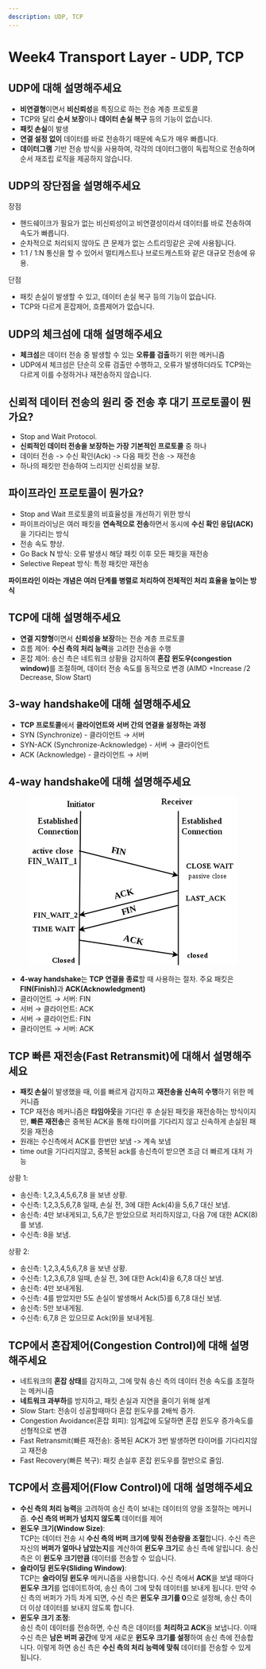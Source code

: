 ```yaml
---
description: UDP, TCP
---
```


# Week4 Transport Layer - UDP, TCP

## UDP에 대해 설명해주세요

* **비연결형**이면서 **비신뢰성**을 특징으로 하는 전송 계층 프로토콜
* TCP와 달리 **순서 보장**이나 **데이터 손실 복구** 등의 기능이 없습니다.
* **패킷 손실**이 발생
* **연결 설정 없이** 데이터를 바로 전송하기 때문에 속도가 매우 빠릅니다.
* **데이터그램** 기반 전송 방식을 사용하여, 각각의 데이터그램이 독립적으로 전송하며 순서 재조립 로직을 제공하지 않습니다.



## UDP의 장단점을 설명해주세요

장점

* 핸드쉐이크가 필요가 없는 비신뢰성이고 비연결성이라서 데이터를 바로 전송하여 속도가 빠릅니다.
* 순차적으로 처리되지 않아도 큰 문제가 없는 스트리밍같은 곳에 사용됩니다.
* 1:1 / 1:N 통신을 할 수 있어서 멀티캐스트나 브로드캐스트와 같은 대규모 전송에 유용.

단점

* 패킷 손실이 발생할 수 있고, 데이터 손실 복구 등의 기능이 없습니다.
* TCP와 다르게 혼잡제어, 흐름제어가 없습니다.



## UDP의 체크섬에 대해 설명해주세요

* **체크섬**은 데이터 전송 중 발생할 수 있는 **오류를 검출**하기 위한 메커니즘
* UDP에셔 체크섬은 단순히 오류 검출만 수행하고, 오류가 발생하더라도 TCP와는 다르게 이를 수정하거나 재전송하지 않습니다.



## 신뢰적 데이터 전송의 원리 중 전송 후 대기 프로토콜이 뭔가요?

* Stop and Wait Protocol.
* **신뢰적인 데이터 전송을 보장하는 가장 기본적인 프로토콜** 중 하나
* 데이터 전송 -> 수신 확인(Ack) -> 다음 패킷 전송 -> 재전송
* 하나의 패킷만 전송하여 느리지만 신뢰성을 보장.



## 파이프라인 프로토콜이 뭔가요?

* Stop and Wait 프로토콜의 비효율성을 개선하기 위한 방식
* 파이프라이닝은 여러 패킷을 **연속적으로 전송**하면서 동시에 **수신 확인 응답(ACK)**&#xC744; 기다리는 방식
* 전송 속도 향상.
* Go Back N 방식: 오류 발생시 해당 패킷 이후 모든 패킷을 재전송
* Selective Repeat 방식: 특정 패킷만 재전송

&#x20;**파이프라인 이라는 개념은 여러 단계를 병렬로 처리하여 전체적인 처리 효율을 높이는 방식**



## TCP에 대해 설명해주세요

* **연결 지향형**이면서 **신뢰성을 보장**하는 전송 계층 프로토콜
* 흐름 제어: **수신 측의 처리 능력**을 고려한 전송을 수행
* 혼잡 제어: 송신 측은 네트워크 상황을 감지하여 **혼잡 윈도우(congestion window)**&#xB97C; 조절하며, 데이터 전송 속도를 동적으로 변경 (AIMD +Increase /2 Decrease, Slow Start)



## 3-way handshake에 대해 설명해주세요

* **TCP 프로토콜**에서 **클라이언트와 서버 간의 연결을 설정하는 과정**
* SYN (Synchronize) - 클라이언트 → 서버
* SYN-ACK (Synchronize-Acknowledge) - 서버 → 클라이언트
* ACK (Acknowledge) - 클라이언트 → 서버



## 4-way handshake에 대해 설명해주세요

<figure><img src="../../.gitbook/assets/image (5) (1) (1) (1) (1) (1).png" alt=""><figcaption></figcaption></figure>

* **4-way handshake**는 **TCP 연결을 종료**할 때 사용하는 절차. 주요 패킷은 **FIN(Finish)**&#xACFC; **ACK(Acknowledgment)**
* 클라이언트 → 서버: FIN
* 서버 → 클라이언트: ACK
* 서버 → 클라이언트: FIN
* 클라이언트 → 서버: ACK



## TCP 빠른 재전송(Fast Retransmit)에 대해서 설명해주세요

* **패킷 손실**이 발생했을 때, 이를 빠르게 감지하고 **재전송을 신속히 수행**하기 위한 메커니즘
* TCP 재전송 메커니즘은 **타임아웃**을 기다린 후 손실된 패킷을 재전송하는 방식이지만, **빠른 재전송**은 중복된 ACK을 통해 타이머를 기다리지 않고 신속하게 손실된 패킷을 재전송
* 원래는 수신측에서 ACK를 한번만 보냄 -> 계속 보냄
* time out을 기다리지않고, 중복된 ack를 송신측이 받으면 조금 더 빠르게 대처 가능

상황 1:&#x20;

* 송신측: 1,2,3,4,5,6,7,8 을 보낸 상황.
* 수신측: 1,2,3,5,6,7,8 일때, 손실 전, 3에  대한 Ack(4)을 5,6,7 대신 보냄.
* 송신측: 4만 보내게되고, 5,6,7은 받았으므로 처리하지않고, 다음 7에 대한 ACK(8)를 보냄.
* 수신측: 8을 보냄.

상황 2:

* 송신측: 1,2,3,4,5,6,7,8 을 보낸 상황.
* 수신측: 1,2,3,6,7,8 일때, 손실 전, 3에  대한 Ack(4)을 6,7,8 대신 보냄.
* 송신측: 4만 보내게됨.
* 수신측: 4를 받았지만 5도 손실이 발생해서 Ack(5)를 6,7,8 대신 보냄.
* 송신측: 5만 보내게됨.
* 수신측: 6,7,8 은 있으므로 Ack(9)을 보내게됨.



## TCP에서 혼잡제어(Congestion Control)에 대해 설명해주세요

* 네트워크의 **혼잡 상태**를 감지하고, 그에 맞춰 송신 측의 데이터 전송 속도를 조절하는 메커니즘
* **네트워크 과부하**를 방지하고, 패킷 손실과 지연을 줄이기 위해 설계
* Slow Start: 전송이 성공할때마다 혼잡 윈도우를 2배씩 증가.
* Congestion Avoidance(혼잡 회피): 임계값에 도달하면 혼잡 윈도우 증가속도를 선형적으로 변경
* Fast Retransmit(빠른 재전송): 중복된 ACK가 3번 발생하면 타이머를 기다리지않고 재전송
* Fast Recovery(빠른 복구): 패킷 손실후 혼잡 윈도우를 절반으로 줄임.



## TCP에서 흐름제어(Flow Control)에 대해 설명해주세요

* **수신 측의 처리 능력**을 고려하여 송신 측이 보내는 데이터의 양을 조절하는 메커니즘. **수신 측의 버퍼가 넘치지 않도록** 데이터를 제어
* **윈도우 크기(Window Size)**:\
  TCP는 데이터 전송 시 **수신 측의 버퍼 크기에 맞춰 전송량을 조절**합니다. 수신 측은 자신의 **버퍼가 얼마나 남았는지**를 계산하여 **윈도우 크기**로 송신 측에 알립니다. 송신 측은 이 **윈도우 크기만큼** 데이터를 전송할 수 있습니다.
* **슬라이딩 윈도우(Sliding Window)**:\
  TCP는 **슬라이딩 윈도우** 메커니즘을 사용합니다. 수신 측에서 **ACK**을 보낼 때마다 **윈도우 크기**를 업데이트하여, 송신 측이 그에 맞춰 데이터를 보내게 됩니다. 만약 수신 측의 버퍼가 가득 차게 되면, 수신 측은 **윈도우 크기를 0**으로 설정해, 송신 측이 더 이상 데이터를 보내지 않도록 합니다.
* **윈도우 크기 조정**:\
  송신 측이 데이터를 전송하면, 수신 측은 데이터를 **처리하고 ACK**을 보냅니다. 이때 수신 측은 **남은 버퍼 공간**에 맞게 새로운 **윈도우 크기를 설정**하여 송신 측에 전송합니다. 이렇게 하면 송신 측은 **수신 측의 처리 능력에 맞춰** 데이터를 전송할 수 있게 됩니다.
